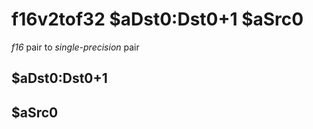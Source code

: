# f16v2tof32 $aDst0:Dst0+1 $aSrc0

*f16* pair to *single-precision* pair


## $aDst0:Dst0+1

## $aSrc0

